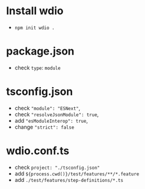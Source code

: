 # Install wdio
- `npm init wdio .`

# package.json
- check `type`: `module`

# tsconfig.json
- check `"module": "ESNext"`,
- check `"resolveJsonModule": true`,
- add `"esModuleInterop": true`,
- change `"strict": false`


# wdio.conf.ts
- check `project: "./tsconfig.json"`
- add `${process.cwd()}/test/features/**/*.feature`
- add `./test/features/step-definitions/*.ts`